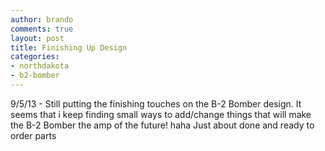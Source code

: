 ```yaml
---
author: brando
comments: true
layout: post
title: Finishing Up Design
categories:
- northdakota
- b2-bomber
---
```

9/5/13 - Still putting the finishing touches on the B-2 Bomber design.  It seems that i keep finding small ways to add/change things that will make the B-2 Bomber the amp of the future!  haha  Just about done and ready to order parts